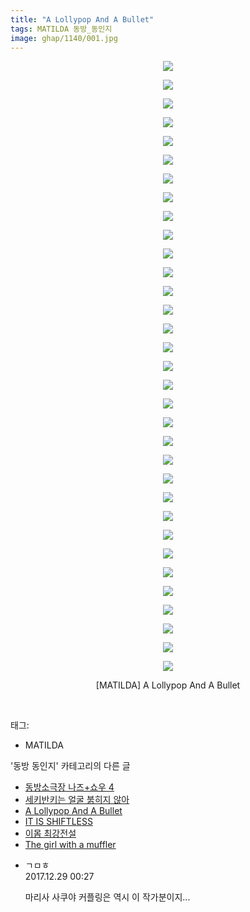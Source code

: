```yaml
---
title: "A Lollypop And A Bullet"
tags: MATILDA 동방_동인지
image: ghap/1140/001.jpg
---
```

<div class="article">
<p style="text-align: center; clear: none; float: none;"><img src="{{ site.nasurl }}/ghap/1140/001.jpg"/></p>
<p style="text-align: center; clear: none; float: none;"><img src="{{ site.nasurl }}/ghap/1140/002.jpg"/></p>
<p style="text-align: center; clear: none; float: none;"><img src="{{ site.nasurl }}/ghap/1140/003.jpg"/></p>
<p style="text-align: center; clear: none; float: none;"><img src="{{ site.nasurl }}/ghap/1140/004.jpg"/></p>
<p style="text-align: center; clear: none; float: none;"><img src="{{ site.nasurl }}/ghap/1140/005.jpg"/></p>
<p style="text-align: center; clear: none; float: none;"><img src="{{ site.nasurl }}/ghap/1140/006.jpg"/></p>
<p style="text-align: center; clear: none; float: none;"><img src="{{ site.nasurl }}/ghap/1140/007.jpg"/></p>
<p style="text-align: center; clear: none; float: none;"><img src="{{ site.nasurl }}/ghap/1140/008.jpg"/></p>
<p style="text-align: center; clear: none; float: none;"><img src="{{ site.nasurl }}/ghap/1140/009.jpg"/></p>
<p style="text-align: center; clear: none; float: none;"><img src="{{ site.nasurl }}/ghap/1140/010.jpg"/></p>
<p style="text-align: center; clear: none; float: none;"><img src="{{ site.nasurl }}/ghap/1140/011.jpg"/></p>
<p style="text-align: center; clear: none; float: none;"><img src="{{ site.nasurl }}/ghap/1140/012.jpg"/></p>
<p style="text-align: center; clear: none; float: none;"><img src="{{ site.nasurl }}/ghap/1140/013.jpg"/></p>
<p style="text-align: center; clear: none; float: none;"><img src="{{ site.nasurl }}/ghap/1140/014.jpg"/></p>
<p style="text-align: center; clear: none; float: none;"><img src="{{ site.nasurl }}/ghap/1140/015.jpg"/></p>
<p style="text-align: center; clear: none; float: none;"><img src="{{ site.nasurl }}/ghap/1140/016.jpg"/></p>
<p style="text-align: center; clear: none; float: none;"><img src="{{ site.nasurl }}/ghap/1140/017.jpg"/></p>
<p style="text-align: center; clear: none; float: none;"><img src="{{ site.nasurl }}/ghap/1140/018.jpg"/></p>
<p style="text-align: center; clear: none; float: none;"><img src="{{ site.nasurl }}/ghap/1140/019.jpg"/></p>
<p style="text-align: center; clear: none; float: none;"><img src="{{ site.nasurl }}/ghap/1140/020.jpg"/></p>
<p style="text-align: center; clear: none; float: none;"><img src="{{ site.nasurl }}/ghap/1140/021.jpg"/></p>
<p style="text-align: center; clear: none; float: none;"><img src="{{ site.nasurl }}/ghap/1140/022.jpg"/></p>
<p style="text-align: center; clear: none; float: none;"><img src="{{ site.nasurl }}/ghap/1140/023.jpg"/></p>
<p style="text-align: center; clear: none; float: none;"><img src="{{ site.nasurl }}/ghap/1140/024.jpg"/></p>
<p style="text-align: center; clear: none; float: none;"><img src="{{ site.nasurl }}/ghap/1140/025.jpg"/></p>
<p style="text-align: center; clear: none; float: none;"><img src="{{ site.nasurl }}/ghap/1140/026.jpg"/></p>
<p style="text-align: center; clear: none; float: none;"><img src="{{ site.nasurl }}/ghap/1140/027.jpg"/></p>
<p style="text-align: center; clear: none; float: none;"><img src="{{ site.nasurl }}/ghap/1140/028.jpg"/></p>
<p style="text-align: center; clear: none; float: none;"><img src="{{ site.nasurl }}/ghap/1140/029.jpg"/></p>
<p style="text-align: center; clear: none; float: none;"><img src="{{ site.nasurl }}/ghap/1140/030.jpg"/></p>
<p style="text-align: center; clear: none; float: none;"><img src="{{ site.nasurl }}/ghap/1140/031.jpg"/></p>
<p style="text-align: center; clear: none; float: none;"><img src="{{ site.nasurl }}/ghap/1140/032.jpg"/></p>
<p style="text-align: center; clear: none; float: none;"><img src="{{ site.nasurl }}/ghap/1140/033.jpg"/></p>
<p style="text-align: center; clear: none; float: none;">[MATILDA] A Lollypop And A Bullet</p>
<p><br/></p>
</div><div class="tagTrail">
<p>태그: </p>
<ul>
<li>MATILDA</li>
</ul>
</div><div class="another">
<p>'동방 동인지' 카테고리의 다른 글</p>
<ul>
<li><a href="/2016-07-27-ghap_1142">동방소극장 나즈+쇼우 4</a></li>
<li><a href="/2016-07-27-ghap_1141">세키반키는 얼굴 붉히지 않아</a></li>
<li><a href="/2016-07-27-ghap_1140">A Lollypop And A Bullet</a></li>
<li><a href="/2016-07-27-ghap_1139">IT IS SHIFTLESS</a></li>
<li><a href="/2016-07-27-ghap_1138">이몸 최강전설</a></li>
<li><a href="/2016-07-27-ghap_1137">The girl with a muffler</a></li>
</ul>
</div><div class="cb_module cb_fluid">
<div class="cb_wrt cb_profile">
<div class="comment">
<ul>
<li class="cb_thumb_off" id="comment15162006">
<div class="cb_comment_area">
<div class="cb_info_area">
<div class="cb_section">
<span class="cb_nick_name">ㄱㅁㅎ</span>
</div>
<div class="cb_section">
<span class="cb_date">2017.12.29 00:27 </span>
</div>
</div>
<div class="cb_dsc_comment">
<p class="cb_dsc">
											마리사 사쿠야 커플링은 역시 이 작가분이지...
										</p>
</div>
</div></li>
</ul>
</div>
</div><!-- commentList close -->
</div>